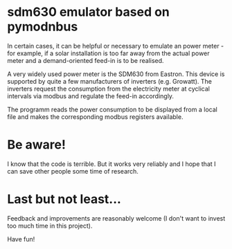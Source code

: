 # sdm630 emulator based on pymodnbus

In certain cases, it can be helpful or necessary to emulate an power meter - for example, if a solar installation is too far away from the actual power meter and a demand-oriented feed-in is to be realised. 

A very widely used power meter is the SDM630 from Eastron. This device is supported by quite a few manufacturers of inverters (e.g. Growatt). The inverters request the consumption from the electricity meter at cyclical intervals via modbus and regulate the feed-in accordingly.

The programm reads the power consumption to be displayed from a local file and makes the corresponding modbus registers available.

# Be aware!

I know that the code is terrible. But it works very reliably and I hope that I can save other people some time of research.

# Last but not least...
Feedback and improvements are reasonably welcome (I don't want to invest too much time in this project).

Have fun!
